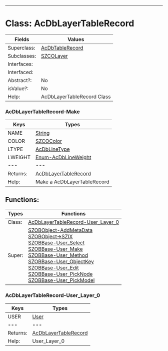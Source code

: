 ---------

# Class:	AcDbLayerTableRecord

| Fields | Values |
| --------- | --------- |
| Superclass: | [AcDbTableRecord](AcDbTableRecord.html) |
| Subclasses: | [SZCOLayer](SZCOLayer.html) |
| Interfaces: |  |
| Interfaced: |  |
| Abstract?: | No |
| isValue?: | No |
| Help: | AcDbLayerTableRecord Class |

### AcDbLayerTableRecord-Make

| Keys | Types |
| --------- | --------- |
| NAME | [String](String.html) |
| COLOR | [SZCOColor](SZCOColor.html) |
| LTYPE | [AcDbLineType](AcDbLineType.html) |
| LWEIGHT | [Enum-AcDbLineWeight](Enum-AcDbLineWeight.html) |
| **---** | **---** |
| Returns: | [AcDbLayerTableRecord](AcDbLayerTableRecord.html) |
| Help: | Make a AcDbLayerTableRecord |


## Functions:

| Types | Functions |
| --------- | --------- |
| Class: | [AcDbLayerTableRecord-User_Layer_0](#AcDbLayerTableRecord-User_Layer_0) |
| Super: | [SZOBObject-AddMetaData](SZOBObject.html) <br> [SZOBObject->SZIX](SZOBObject.html) <br> [SZOBBase-User_Select](SZOBBase.html) <br> [SZOBBase-User_Make](SZOBBase.html) <br> [SZOBBase-User_Method](SZOBBase.html) <br> [SZOBBase-User_ObjectKey](SZOBBase.html) <br> [SZOBBase-User_Edit](SZOBBase.html) <br> [SZOBBase-User_PickNode](SZOBBase.html) <br> [SZOBBase-User_PickModel](SZOBBase.html) |


### AcDbLayerTableRecord-User_Layer_0

| Keys | Types |
| --------- | --------- |
| USER | [User](User.html) |
| **---** | **---** |
| Returns: | [AcDbLayerTableRecord](AcDbLayerTableRecord.html) |
| Help: | User_Layer_0 |

